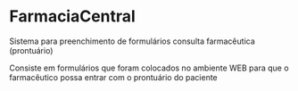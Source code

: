 # FarmaciaCentral
Sistema para preenchimento de formulários consulta farmacêutica (prontuário)


Consiste em formulários que foram colocados no ambiente WEB para que o farmacêutico possa entrar com o prontuário do paciente
